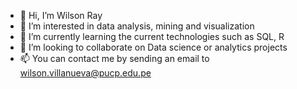 - 👋 Hi, I’m Wilson Ray
- 👀 I’m interested in data analysis, mining and visualization
- 🌱 I’m currently learning the current technologies such as SQL, R
- 💞️ I’m looking to collaborate on Data science or analytics projects
- 📫 You can contact me by sending an email to wilson.villanueva@pucp.edu.pe

